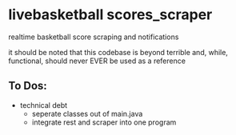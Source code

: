 # livebasketball scores_scraper
realtime basketball score scraping and notifications

it should be noted that this codebase is beyond terrible and, while, functional, should never EVER be used as a reference

## To Dos:
* technical debt
  * seperate classes out of main.java
  * integrate rest and scraper into one program
